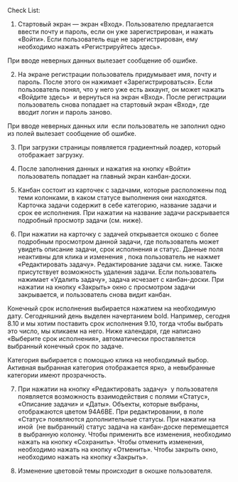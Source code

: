 Check List:
1) Стартовый экран — экран «Вход». 
Пользователю предлагается ввести почту и пароль, если он уже зарегистрирован, и нажать «Войти». 
Если пользователь еще не зарегистрирован, ему необходимо нажать «Регистрируйтесь здесь».

 При вводе неверных данных вылезает сообщение об ошибке.

2) На экране регистрации пользователь придумывает имя, почту и пароль. После этого он нажимает «Зарегистрироваться». 
Если пользователь понял, что у него уже есть аккаунт, он может нажать «Войдите здесь»  и вернуться на экран «Вход».
После регистрации пользователь снова попадает на стартовый экран «Вход», где вводит логин и пароль заново.

При вводе неверных данных или  если пользователь не заполнил одно из полей вылезает сообщение об ошибке.

3) При загрузки страницы появляется градиентный лоадер, который отображает загрузку.

4) После заполнения данных и нажатия на кнопку «Войти» пользователь попадает на главный экран канбан-доски.

5) Канбан состоит из карточек с задачами, которые расположены под теми колонками, в каком статусе выполнения они находятся.
Карточка задачи содержит в себе категорию, название задачи и срок ее исполнения. При нажатии на название задачи раскрывается подробный просмотр задачи (см. ниже).

6) При нажатии на карточку с задачей открывается окошко с более подробным просмотром данной задачи, где пользователь может увидеть описание задачи, срок исполнения и статус. 
Данные поля неактивны для клика и изменения , пока пользователь не нажмет «Редактировать задачу». Редактирование задачи см. ниже.
Также присутствует возможность удаления задачи. 
Если пользователь нажимает «Удалить задачу», задача исчезает с канбан-доски.
При нажатии на кнопку «Закрыть» окно с просмотром задачи закрывается, и пользователь снова видит канбан.

Конечный срок исполнения выбирается нажатием на необходимую дату. 
Сегодняшний день выделен начертанием bold.
Например, сегодня 8.10 и мы хотим поставить срок исполнения  9.10, тогда чтобы выбрать это число, мы кликаем на него. 
Ниже календаря, где написано «Выберите срок исполнения», автоматически проставляется выбранный конечный срок по задаче.

Категория выбирается с помощью клика на необходимый выбор. Активная выбранная категория отображается ярко, а невыбранные категории имеют прозрачность.

7) При нажатии на кнопку «Редактировать задачу»  у пользователя появляется возможность взаимодействия с полями «Статус», «Описание задачи» и «Даты».
Объекты, которые выбраны, отображаются цветом 94A6BE.
При редактировании, в поле «Статус» появляются дополнительные статусы. При нажатии на иной  (не выбранный) статус задача на канбан-доске перемещается в выбранную колонку.
Чтобы применить все изменения, необходимо нажать на кнопку «Сохранить».
Чтобы отменить изменения, необходимо нажать на кнопку «Отменить».
Чтобы закрыть окно, необходимо нажать на кнопку «Закрыть».

8) Изменение цветовой темы происходит в окошке пользователя. 

